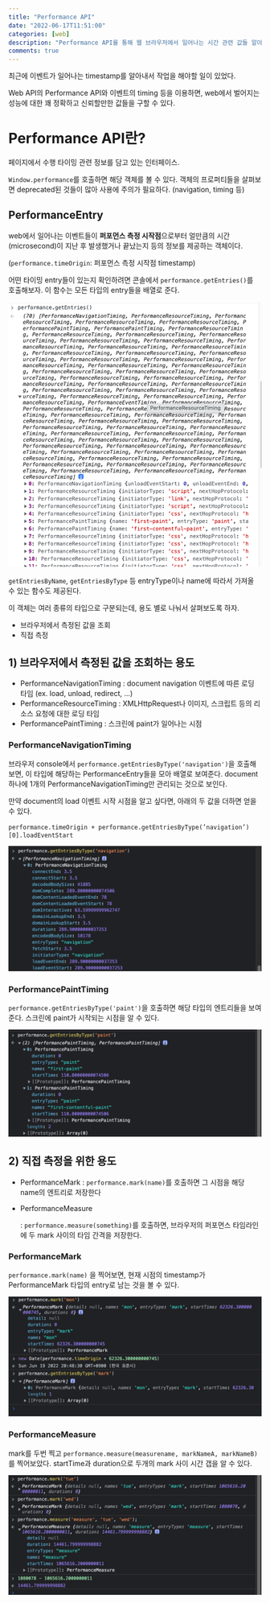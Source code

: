 ```yaml
---
title: "Performance API"
date: "2022-06-17T11:51:00"
categories: [web]
description: "Performance API를 통해 웹 브라우저에서 일어나는 시간 관련 값들 알아보기"
comments: true
---
```

최근에 이벤트가 일어나는 timestamp를 알아내서 작업을 해야할 일이 있었다.

Web API의 Performance API와 이벤트의 timing 등을 이용하면, web에서 벌어지는 성능에 대한 꽤 정확하고 신뢰할만한 값들을 구할 수 있다.

# Performance API란?

페이지에서 수행 타이밍 관련 정보를 담고 있는 인터페이스.

`Window.performance`를 호출하면 해당 객체를 볼 수 있다. 객체의 프로퍼티들을 살펴보면 deprecated된 것들이 많아 사용에 주의가 필요하다. (navigation, timing 등)

## PerformanceEntry

web에서 일어나는 이벤트들이 **퍼포먼스 측정 시작점**으로부터 얼만큼의 시간(microsecond)이 지난 후 발생했거나 끝났는지 등의 정보를 제공하는 객체이다.

(`performance.timeOrigin`: 퍼포먼스 측정 시작점 timestamp)

어떤 타이밍 entry들이 있는지 확인하려면 콘솔에서 `performance.getEntries()`를 호출해보자. 이 함수는 모든 타입의 entry들을 배열로 준다.

![PerformanceEntry](../../assets/performance-api/0.png)

`getEntriesByName`, `getEntriesByType` 등 entryType이나 name에 따라서 가져올 수 있는 함수도 제공된다.

이 객체는 여러 종류의 타입으로 구분되는데, 용도 별로 나눠서 살펴보도록 하자.

- 브라우저에서 측정된 값을 조회
- 직접 측정

## 1) 브라우저에서 측정된 값을 조회하는 용도

- PerformanceNavigationTiming
: document navigation 이벤트에 따른 로딩 타임 (ex. load, unload, redirect, …)
- PerformanceResourceTiming
: XMLHttpRequest나 이미지, 스크립트 등의 리소스 요청에 대한 로딩 타임
- PerformancePaintTiming
: 스크린에 paint가 일어나는 시점

### PerformanceNavigationTiming

브라우저 console에서 `performance.getEntriesByType('navigation')`을 호출해보면, 이 타입에 해당하는 PerformanceEntry들을 모아 배열로 보여준다. document 하나에 1개의 PerformanceNavigationTiming만 관리되는 것으로 보인다.

만약 document의 load 이벤트 시작 시점을 알고 싶다면, 아래의 두 값을 더하면 얻을 수 있다.

```tsx
performance.timeOrigin + performance.getEntriesByType(’navigation’)[0].loadEventStart
```

![PerformanceNavigationTiming](../../assets/performance-api/1.png)

### PerformancePaintTiming

`performance.getEntriesByType('paint')`을 호출하면 해당 타입의 엔트리들을 보여준다. 스크린에 paint가 시작되는 시점을 알 수 있다.

![PerformancePaintTiming](../../assets/performance-api/2.png)

## 2) **직접 측정을 위한 용도**

- PerformanceMark
: `performance.mark(name)`를 호출하면 그 시점을 해당 name의 엔트리로 저장한다
- PerformanceMeasure
    
    : `performance.measure(something)`를 호출하면, 브라우저의 퍼포먼스 타임라인에 두 mark 사이의 타임 간격을 저장한다.
    

### PerformanceMark

`performance.mark(name)` 을 찍어보면, 현재 시점의 timestamp가 PerformanceMark 타입의 entry로 남는 것을 볼 수 있다.

![PerformanceMark](../../assets/performance-api/3.png)

### PerformanceMeasure

mark를 두번 찍고 `performance.measure(measurename, markNameA, markNameB)`를 찍어보았다. startTime과 duration으로 두개의 mark 사이 시간 갭을 알 수 있다.

![PerformanceMeasure](../../assets/performance-api/4.png)